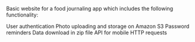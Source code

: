 Basic website for a food journaling app which includes the following functionality:

User authentication
Photo uploading and storage on Amazon S3
Password reminders
Data download in zip file
API for mobile HTTP requests

